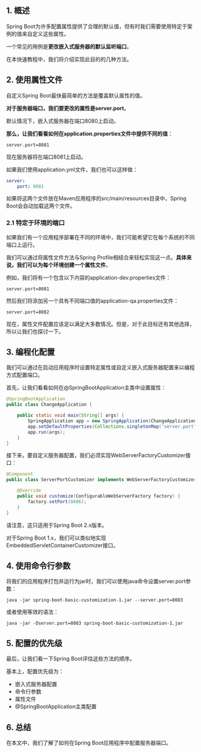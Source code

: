 ## 1. 概述

Spring Boot为许多配置属性提供了合理的默认值，但有时我们需要使用特定于案例的值来自定义这些属性。

一个常见的用例是**更改嵌入式服务器的默认监听端口**。

在本快速教程中，我们将介绍实现此目的的几种方法。

## 2. 使用属性文件

自定义Spring Boot最快最简单的方法是覆盖默认属性的值。

**对于服务器端口，我们要更改的属性是server.port**。

默认情况下，嵌入式服务器在端口8080上启动。

**那么，让我们看看如何在application.properties文件中提供不同的值**：

```properties
server.port=8081
```

现在服务器将在端口8081上启动。

如果我们使用application.yml文件，我们也可以这样做：

```yaml
server:
    port: 8081
```

如果将这两个文件放在Maven应用程序的src/main/resources目录中，Spring Boot会自动加载这两个文件。

### 2.1 特定于环境的端口

如果我们有一个应用程序部署在不同的环境中，我们可能希望它在每个系统的不同端口上运行。

我们可以通过将属性文件方法与Spring Profile相结合来轻松实现这一点。**具体来说，我们可以为每个环境创建一个属性文件**。

例如，我们将有一个包含以下内容的application-dev.properties文件：

```properties
server.port=8081
```

然后我们将添加另一个具有不同端口值的application-qa.properties文件：

```properties
server.port=8082
```

现在，属性文件配置应该足以满足大多数情况。但是，对于此目标还有其他选择，所以让我们也探讨一下。

## 3. 编程化配置

我们可以通过在启动应用程序时设置特定属性或自定义嵌入式服务器配置来以编程方式配置端口。

首先，让我们看看如何在@SpringBootApplication主类中设置属性：

```java
@SpringBootApplication
public class ChangeApplication {

    public static void main(String[] args) {
        SpringApplication app = new SpringApplication(ChangeApplication.class);
        app.setDefaultProperties(Collections.singletonMap("server.port", "8083"));
        app.run(args);
    }
}
```

接下来，要自定义服务器配置，我们必须实现WebServerFactoryCustomizer接口：

```java
@Component
public class ServerPortCustomizer implements WebServerFactoryCustomizer<ConfigurableWebServerFactory> {

    @Override
    public void customize(ConfigurableWebServerFactory factory) {
        factory.setPort(8086);
    }
}
```

请注意，这只适用于Spring Boot 2.x版本。

对于Spring Boot 1.x，我们可以类似地实现EmbeddedServletContainerCustomizer接口。

## 4. 使用命令行参数

将我们的应用程序打包并运行为jar时，我们可以使用java命令设置server.port参数：

```shell
java -jar spring-boot-basic-customization-1.jar --server.port=8083
```

或者使用等效的语法：

```shell
java -jar -Dserver.port=8083 spring-boot-basic-customization-1.jar
```

## 5. 配置的优先级

最后，让我们看一下Spring Boot评估这些方法的顺序。

基本上，配置优先级为：

+ 嵌入式服务器配置
+ 命令行参数
+ 属性文件
+ @SpringBootApplication主类配置

## 6. 总结

在本文中，我们了解了如何在Spring Boot应用程序中配置服务器端口。